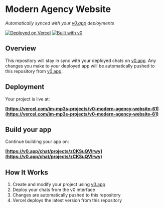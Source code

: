 # Modern Agency Website

*Automatically synced with your [v0.app](https://v0.app) deployments*

[![Deployed on Vercel](https://img.shields.io/badge/Deployed%20on-Vercel-black?style=for-the-badge&logo=vercel)](https://vercel.com/im-mp3s-projects/v0-modern-agency-website-61)
[![Built with v0](https://img.shields.io/badge/Built%20with-v0.app-black?style=for-the-badge)](https://v0.app/chat/projects/zCKSuQVlrwy)

## Overview

This repository will stay in sync with your deployed chats on [v0.app](https://v0.app).
Any changes you make to your deployed app will be automatically pushed to this repository from [v0.app](https://v0.app).

## Deployment

Your project is live at:

**[https://vercel.com/im-mp3s-projects/v0-modern-agency-website-61](https://vercel.com/im-mp3s-projects/v0-modern-agency-website-61)**

## Build your app

Continue building your app on:

**[https://v0.app/chat/projects/zCKSuQVlrwy](https://v0.app/chat/projects/zCKSuQVlrwy)**

## How It Works

1. Create and modify your project using [v0.app](https://v0.app)
2. Deploy your chats from the v0 interface
3. Changes are automatically pushed to this repository
4. Vercel deploys the latest version from this repository